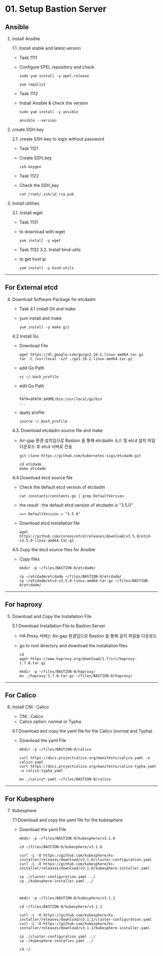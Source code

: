 # **01. Setup Bastion Server**

## **Ansible**

1. Install Ansible 
          
    1.1. Install stable and latest version
          
    - Task 1111 
    - Configure EPEL repository and check
          
          sudo yum install -y epel-release
          
          yum repolist
          
    - Task 1112
    - Install Ansible & check the version

          sudo yum install -y ansible
          
          ansible --version

2. create SSH-key
          
    2.1. create SSH-key to login without password

    - Task 1121
    - Create SSH_key 
          
          ssh-keygen

    - Task 1122
    - Check the SSH_key 

          cat /root/.ssh/id_rsa.pub
          
3. Install utilities
          
    3.1. Install wget


    - Task 1131
    - to download with wget 
          
          yum install -y wget


    - Task 1132
    3.2. Install bind-utils
                   
    - to get host ip 
          
          yum install -y bind-utils
---
## **For External etcd**

4. Download Software Package for etcdadm
    

    - Task 
    4.1 install Git and make
    - yum install and make

          yum install -y make git

    4.2 Install Go
    - Download File

          wget https://dl.google.com/go/go1.16.2.linux-amd64.tar.gz
          tar -C /usr/local -xzf ./go1.16.2.linux-amd64.tar.gz

    - add Go Path

          vi ~/.bash_profile

    - edit Go Path
    
          ...
          PATH=$PATH:$HOME/bin:/usr/local/go/bin
          ...
    
    - apply profile 

          source ~/.bash_profile

    4.3. Download etcdadm source file and make
    - Air-gap 환경 설치임으로 Bastion 을 통해 etcdadm 소스 및 etcd 설치 파일 다운로드 후 etcd 서버로 전송

          git clone https://github.com/kubernetes-sigs/etcdadm.git

          cd etcdadm
          make etcdadm 

    4.4 Download etcd source file

    - Check the default etcd version of etcdadm
    
          cat constants/constants.go | grep DefaultVersion

    - the result : the default etcd version of etcdadm is "3.5.0"

          ==> DefaultVersion = "3.5.0"

    - Download etcd installation file

          wget https://github.com/coreos/etcd/releases/download/v3.5.0/etcd-v3.5.0-linux-amd64.tar.gz
          
    
    4.5 Copy the etcd source files for Ansible

    - Copy files
    
          mkdir -p ~/files/BASTION-0/etcdadm/

          cp ~/etcdadm/etcdadm ~/files/BASTION-0/etcdadm/
          cp ~/etcdadm/etcd-v3.5.0-linux-amd64.tar.gz ~/files/BASTION-0/etcdadm/


---
## **For haproxy**

5. Download and Copy the Installation File

    5.1 Download Installation File to Bastion Server
    - HA Proxy 서버는 Air-gap 환경임으로 Bastion 을 통해 설치 파일을 다운로드
    - go to root directory and download the installation files
          
          cd 
          wget https://www.haproxy.org/download/1.7/src/haproxy-1.7.8.tar.gz

          mkdir -p ~/files/BASTION-0/haproxy/
          mv ./haproxy-1.7.8.tar.gz ~/files/BASTION-0/haproxy/

---
## **For Calico**

6. Install CNI : Calico
    - CNI : Calico
    - Calico option: normal or Typha

    6.1 Download and copy the yaml file for the Calico (normal and Typha)
    - Download the yaml File

          mkdir -p ~/files/BASTION-0/calico

          curl https://docs.projectcalico.org/manifests/calico.yaml -o calico.yaml
          curl https://docs.projectcalico.org/manifests/calico-typha.yaml -o calico-typha.yaml

          mv ./calico*.yaml ~/files/BASTION-0/calico

---
## **For Kubesphere**

7. Kubesphere

    7.1 Download and copy the yaml file for the kubesphere
    - Download the yaml File
     
          mkdir -p ~/files/BASTION-0/kubesphere/v3.1.0

          cd ~/files/BASTION-0/kubesphere/v3.1.0

          curl -L -O https://github.com/kubesphere/ks-installer/releases/download/v3.1.0/cluster-configuration.yaml
          curl -L -O https://github.com/kubesphere/ks-installer/releases/download/v3.1.0/kubesphere-installer.yaml

          cp ./cluster-configuration.yaml ../  
          cp ./kubesphere-installer.yaml ../



          mkdir -p ~/files/BASTION-0/kubesphere/v3.1.1

          cd ~/files/BASTION-0/kubesphere/v3.1.1

          curl -L -O https://github.com/kubesphere/ks-installer/releases/download/v3.1.1/cluster-configuration.yaml
          curl -L -O https://github.com/kubesphere/ks-installer/releases/download/v3.1.1/kubesphere-installer.yaml

          cp ./cluster-configuration.yaml ../  
          cp ./kubesphere-installer.yaml ../

          cd ~/
